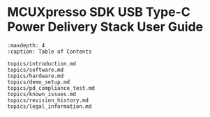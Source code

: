 # MCUXpresso SDK USB Type-C Power Delivery Stack User Guide


```{tocTree}
:maxdepth: 4
:caption: Table of Contents

topics/introduction.md
topics/software.md
topics/hardware.md
topics/demo_setup.md
topics/pd_compliance_test.md
topics/known_issues.md
topics/revision_history.md
topics/legal_information.md
```
